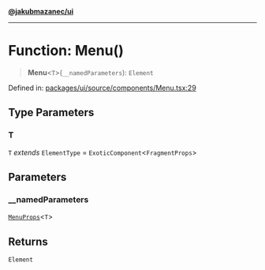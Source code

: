 [**@jakubmazanec/ui**](../README.md)

---

# Function: Menu()

> **Menu**\<`T`\>(`__namedParameters`): `Element`

Defined in:
[packages/ui/source/components/Menu.tsx:29](https://github.com/jakubmazanec/tools/blob/c36a857a499e2c0c4f38fc4405cb987b357adf10/packages/ui/source/components/Menu.tsx#L29)

## Type Parameters

### T

`T` _extends_ `ElementType` = `ExoticComponent`\<`FragmentProps`\>

## Parameters

### \_\_namedParameters

[`MenuProps`](../type-aliases/MenuProps.md)\<`T`\>

## Returns

`Element`
